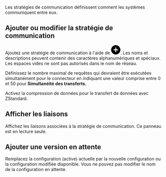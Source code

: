 Les stratégies de communication définissent comment les systèmes communiquent entre eux.

## Ajouter ou modifier la stratégie de communication


Ajoutez une stratégie de communication à l'aide de ![Icône Plus pour ajouter un élément](Images/ebt1659745488877.svg). Les noms et descriptions peuvent contenir des caractères alphanumériques et spéciaux. Les espaces vides ne sont pas autorisés dans le nom de réseau.

Définissez le nombre maximal de requêtes qui devraient être exécutées simultanément pour le connecteur en indiquant une valeur comprise entre 0 et 50 pour **Simultanéité des transferts.**

Activez la compression de données pour le transfert de données avec ZStandard.

## Afficher les liaisons


Affichez les liaisons associées à la stratégie de communication. Ce panneau est en lecture seule.

## Ajouter une version en attente


Remplacez la configuration (active) actuelle par la nouvelle configuration ou la configuration modifiée disponible. Vous ne pouvez pas modifier le nom de la configuration en attente.

